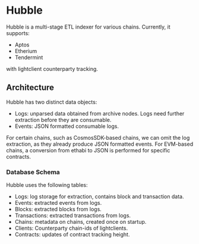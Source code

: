 # Hubble

Hubble is a multi-stage ETL indexer for various chains. Currently, it supports:

- Aptos
- Etherium
- Tendermint

with lightclient counterparty tracking.

## Architecture

Hubble has two distinct data objects:

- Logs: unparsed data obtained from archive nodes. Logs need further extraction before they are consumable.
- Events: JSON formatted consumable logs.

For certain chains, such as CosmosSDK-based chains, we can omit the log extraction, as they already produce JSON formatted events. For EVM-based chains, a conversion from ethabi to JSON is performed for specific contracts.

### Database Schema

Hubble uses the following tables:

- Logs: log storage for extraction, contains block and transaction data.
- Events: extracted events from logs.
- Blocks: extracted blocks from logs.
- Transactions: extracted transactions from logs.
- Chains: metadata on chains, created once on startup.
- Clients: Counterparty chain-ids of lightclients.
- Contracts: updates of contract tracking height.
